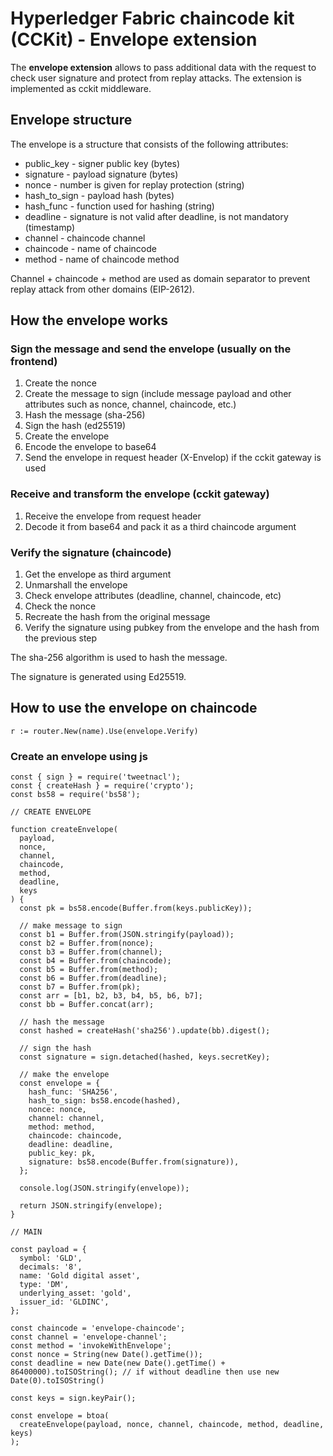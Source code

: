# Hyperledger Fabric chaincode kit (CCKit) - Envelope extension

The **envelope extension** allows to pass additional data with the request to check user signature and protect from replay attacks.
The extension is implemented as cckit middleware.

## Envelope structure

The envelope is a structure that consists of the following attributes:

- public_key - signer public key (bytes)
- signature - payload signature (bytes)
- nonce - number is given for replay protection (string)
- hash_to_sign - payload hash (bytes)
- hash_func - function used for hashing (string)
- deadline - signature is not valid after deadline, is not mandatory (timestamp)
- channel - chaincode channel
- chaincode - name of chaincode
- method - name of chaincode method

Channel + chaincode + method are used as domain separator to prevent replay attack from other domains (EIP-2612).

## How the envelope works

### Sign the message and send the envelope (usually on the frontend)

1. Create the nonce
2. Create the message to sign (include message payload and other attributes such as nonce, channel, chaincode, etc.)
3. Hash the message (sha-256)
4. Sign the hash (ed25519)
5. Create the envelope
6. Encode the envelope to base64
7. Send the envelope in request header (X-Envelop) if the cckit gateway is used

### Receive and transform the envelope (cckit gateway)

1. Receive the envelope from request header
2. Decode it from base64 and pack it as a third chaincode argument

### Verify the signature (chaincode)

1. Get the envelope as third argument
2. Unmarshall the envelope
3. Check envelope attributes (deadline, channel, chaincode, etc)
4. Check the nonce
5. Recreate the hash from the original message
6. Verify the signature using pubkey from the envelope and the hash from the previous step

The sha-256 algorithm is used to hash the message.

The signature is generated using Ed25519.

## How to use the envelope on chaincode

```
r := router.New(name).Use(envelope.Verify)
```

### Create an envelope using js

```
const { sign } = require('tweetnacl');
const { createHash } = require('crypto');
const bs58 = require('bs58');

// CREATE ENVELOPE

function createEnvelope(
  payload,
  nonce,
  channel,
  chaincode,
  method,
  deadline,
  keys
) {
  const pk = bs58.encode(Buffer.from(keys.publicKey));

  // make message to sign
  const b1 = Buffer.from(JSON.stringify(payload));
  const b2 = Buffer.from(nonce);
  const b3 = Buffer.from(channel);
  const b4 = Buffer.from(chaincode);
  const b5 = Buffer.from(method);
  const b6 = Buffer.from(deadline);
  const b7 = Buffer.from(pk);
  const arr = [b1, b2, b3, b4, b5, b6, b7];
  const bb = Buffer.concat(arr);

  // hash the message
  const hashed = createHash('sha256').update(bb).digest();

  // sign the hash
  const signature = sign.detached(hashed, keys.secretKey);

  // make the envelope
  const envelope = {
    hash_func: 'SHA256',
    hash_to_sign: bs58.encode(hashed),
    nonce: nonce,
    channel: channel,
    method: method,
    chaincode: chaincode,
    deadline: deadline,
    public_key: pk,
    signature: bs58.encode(Buffer.from(signature)),
  };

  console.log(JSON.stringify(envelope));

  return JSON.stringify(envelope);
}

// MAIN

const payload = {
  symbol: 'GLD',
  decimals: '8',
  name: 'Gold digital asset',
  type: 'DM',
  underlying_asset: 'gold',
  issuer_id: 'GLDINC',
};

const chaincode = 'envelope-chaincode';
const channel = 'envelope-channel';
const method = 'invokeWithEnvelope';
const nonce = String(new Date().getTime());
const deadline = new Date(new Date().getTime() + 86400000).toISOString(); // if without deadline then use new Date(0).toISOString()

const keys = sign.keyPair();

const envelope = btoa(
  createEnvelope(payload, nonce, channel, chaincode, method, deadline, keys)
);
```
